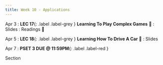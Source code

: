 ```yaml
---
title: Week 10 - Applications
---
```


Apr 3
: **LEC 17**{: .label .label-grey } **Learning To Play Complex Games** 🎥
  : Slides
: Readings 📖

<!--
: * [Learning to See and Act (Atari Games)](https://canvas.harvard.edu/files/14620021/download?download_frd=1)
: * [A Brief History of Game AI](https://www.andreykurenkov.com/writing/ai/a-brief-history-of-game-ai/)
-->

Apr 5
: **LEC 18**{: .label .label-grey } **Learning How To Drive A Car** 🎥
  : Slides
  
Apr 7
: **PSET 3 DUE @ 11:59PM**{: .label .label-red }

Section
